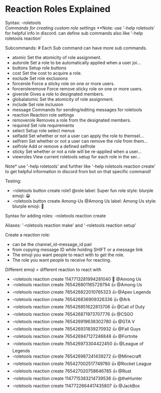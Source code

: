 # Reaction Roles Explained

Syntax: -roletools
</br>
*Commands for creating custom role settings*
**Note: use '-help roletools' for helpful info in discord. can define sub commands also like '-help roletools reaction'

Subcommands: # Each Sub command can have more sub commands. 
* atomic Set the atomicity of role assignment.
* autorole Set a role to be automatically applied when a user joi...
* buttons Setup role buttons
* cost Set the cost to acquire a role.
* exclude Set role exclusions
* forcerole Force a sticky role on one or more users.
* forceroleremove Force remove sticky role on one or more users.
* giverole Gives a role to designated members.
* globalatomic Set the atomicity of role assignment.
* include Set role inclusion
* message Commands for sending/editing messages for roletools
* reaction Reaction role settings
* removerole Removes a role from the designated members.
* required Set role requirements
* select Setup role select menus
* selfadd Set whether or not a user can apply the role to themsel...
* selfrem Set whether or not a user can remove the role from them...
* selfrole Add or remove a defined selfrole
* sticky Set whether or not a role will be re-applied when a user...
* viewroles View current roletools setup for each role in the ser...

<p> Note* use '-help roletools' and further like '-help roletools reaction create' to get helpful 
information in discord from bot on that specific command! </p>

Testing:
* -roletools button create role1 @role label: Super fun role style: blurple emoji: 😀
* -roletools button create Among-Us @Among Us  label: Among Us style: blurple emoji: :ghost:

<p> Syntax for adding roles: -roletools reaction create <message> <emoji> <role> </p>
<p> Aliases: '-roletools reaction make' and '-roletools reaction setup'

Create a reaction role:
- <message> can be the channel_id-message_id pair
- from copying message ID while holding SHIFT or a message link
- <emoji> The emoji you want people to react with to get the role.
- <role> The role you want people to receive for reacting.

Different emoji = different reaction to react with
* -roletools reaction create 1147713281994281040 :ghost: @Among Us
* -roletools reaction create 765426801165729794 :thumbsup: @Among Us
* -roletools reaction create 765426822010765323 :thumbsup: @Apex Legends
* -roletools reaction create 765426836909326336 :thumbsup: @Ark
* -roletools reaction create 765426851622813706 :thumbsup: @Call of Duty
* -roletools reaction create 765426871973707776 :thumbsup: @CSGO
* -roletools reaction create 765426919638302780 :thumbsup: @GTA V
* -roletools reaction create 765426931839270932 :thumbsup: @Fall Guys
* -roletools reaction create 765426947127246848 :thumbsup: @Fortnite
* -roletools reaction create 765426973304422450 :thumbsup: @League of Legends
* -roletools reaction create 765426987241439272 :thumbsup: @Minecraft
* -roletools reaction create 765427002517749780 :thumbsup: @Rocket League
* -roletools reaction create 765427020758646785 :thumbsup: @Rust
* -roletools reaction create 1147715383214739536 :thumbsup: @theHunter
* -roletools reaction create 1147722664417435807 :thumbsup: @JackBox